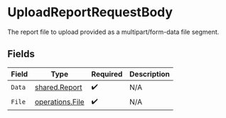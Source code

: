 # UploadReportRequestBody

The report file to upload provided as a multipart/form-data file segment.


## Fields

| Field                                                     | Type                                                      | Required                                                  | Description                                               |
| --------------------------------------------------------- | --------------------------------------------------------- | --------------------------------------------------------- | --------------------------------------------------------- |
| `Data`                                                    | [shared.Report](../../../pkg/models/shared/report.md)     | :heavy_check_mark:                                        | N/A                                                       |
| `File`                                                    | [operations.File](../../../pkg/models/operations/file.md) | :heavy_check_mark:                                        | N/A                                                       |